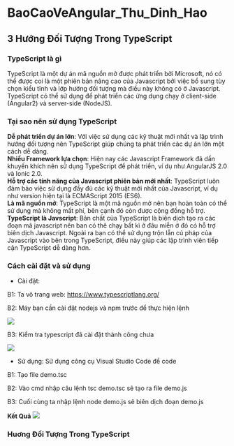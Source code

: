 # BaoCaoVeAngular_Thu_Dinh_Hao

<h2> 3 Hướng Đối Tượng Trong TypeScript</h2>

### TypeScript là gì
TypeScript là một dự án mã nguồn mở được phát triển bởi Microsoft, nó có thể được coi là một phiên bản nâng cao của Javascript bởi việc bổ sung tùy chọn kiểu tĩnh và lớp hướng đối tượng mà điều này không có ở Javascript. 
TypeScript có thể sử dụng để phát triển các ứng dụng chạy ở client-side (Angular2) và server-side (NodeJS).
### Tại sao nên sử dụng TypeScript
**Dễ phát triển dự án lớn**: Với việc sử dụng các kỹ thuật mới nhất và lập trình hướng đối tượng nên TypeScript giúp chúng ta phát triển các dự án lớn một cách dễ dàng.
<br>
**Nhiều Framework lựa chọn**: Hiện nay các Javascript Framework đã dần khuyến khích nên sử dụng TypeScript để phát triển, ví dụ như AngularJS 2.0 và Ionic 2.0.
<br>
**Hỗ trợ các tính năng của Javascript phiên bản mới nhất**: TypeScript luôn đảm bảo việc sử dụng đầy đủ các kỹ thuật mới nhất của Javascript, ví dụ như version hiện tại là ECMAScript 2015 (ES6).
<br>
**Là mã nguồn mở**: TypeScript là một mã nguồn mở nên bạn hoàn toàn có thể sử dụng mà không mất phí, bên cạnh đó còn được cộng đồng hỗ trợ.
<br>
**TypeScript là Javscript**: Bản chất của TypeScript là biên dịch tạo ra các đoạn mã javascript nên ban có thê chạy bất kì ở đâu miễn ở đó có hỗ trợ biên dịch Javascript. Ngoài ra bạn có thể sử dụng trộn lẫn cú pháp của Javascript vào bên trong TypeScript, điều này giúp các lập trình viên tiếp cận TypeScript dễ dàng hơn.
### Cách cài đặt và sử dụng
- Cài đặt: 

B1: Ta vô trang web: https://www.typescriptlang.org/

B2: Máy bạn cần cài đặt nodejs và npm trước để thực hiện lệnh

<img src ="https://i.imgur.com/AZhFIoj.png">

B3: Kiểm tra typescript đã cài đặt thành công chưa

<img src = "https://i.imgur.com/qm3C67F.png">

- Sử dụng:
Sử dụng công cụ Visual Studio Code để code

B1: Tạo file demo.tsc

B2: Vào cmd nhập câu lệnh tsc demo.tsc sẽ tạo ra file demo.js

B3: Cuối cùng ta nhập lệnh node demo.js sẽ biên dịch đoạn demo.js

**Kết Quả**
<img src ="https://i.imgur.com/ZUyVzqQ.png">
### Huơng Đối Tượng Trong TypeScript


